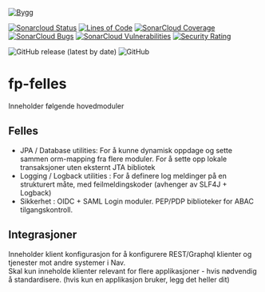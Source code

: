 [![Bygg](https://github.com/navikt/fp-felles/actions/workflows/build.yml/badge.svg)](https://github.com/navikt/fp-felles/actions/workflows/build.yml)

[![Sonarcloud Status](https://sonarcloud.io/api/project_badges/measure?project=navikt_fp-felles&metric=alert_status)](https://sonarcloud.io/dashboard?id=navikt_fp-felles)
[![Lines of Code](https://sonarcloud.io/api/project_badges/measure?project=navikt_fp-felles&metric=ncloc)](https://sonarcloud.io/summary/new_code?id=navikt_fp-felles)
[![SonarCloud Coverage](https://sonarcloud.io/api/project_badges/measure?project=navikt_fp-felles&metric=coverage)](https://sonarcloud.io/component_measures/metric/coverage/list?id=navikt_fp-felles)
[![SonarCloud Bugs](https://sonarcloud.io/api/project_badges/measure?project=navikt_fp-felles&metric=bugs)](https://sonarcloud.io/component_measures/metric/reliability_rating/list?id=navikt_fp-felles)
[![SonarCloud Vulnerabilities](https://sonarcloud.io/api/project_badges/measure?project=navikt_fp-felles&metric=vulnerabilities)](https://sonarcloud.io/component_measures/metric/security_rating/list?id=navikt_fp-felles)
[![Security Rating](https://sonarcloud.io/api/project_badges/measure?project=navikt_fp-felles&metric=security_rating)](https://sonarcloud.io/summary/new_code?id=navikt_fp-felles)

![GitHub release (latest by date)](https://img.shields.io/github/v/release/navikt/fp-felles)
![GitHub](https://img.shields.io/github/license/navikt/fp-felles)

# fp-felles

Inneholder følgende hovedmoduler
## Felles
* JPA / Database utilities: For å kunne dynamisk oppdage og sette sammen orm-mapping fra flere moduler.  For å sette opp lokale transaksjoner uten eksternt JTA bibliotek
* Logging / Logback utilities : For å definere log meldinger på en strukturert måte, med feilmeldingskoder (avhenger av SLF4J + Logback)
* Sikkerhet : OIDC + SAML Login moduler.  PEP/PDP biblioteker for ABAC tilgangskontroll.

## Integrasjoner

Inneholder klient konfigurasjon for å konfigurere REST/Graphql klienter og tjenester mot andre systemer i Nav.  
Skal kun inneholde klienter relevant for flere applikasjoner - hvis nødvendig å standardisere. (hvis kun en applikasjon bruker, legg det heller dit)
